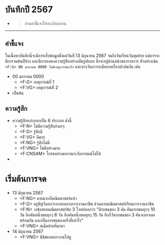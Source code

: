 # บันทึกปี 2567
- >อ่านคำชี้แจงให้ละเอียดก่อน
---
## คำชี้แจง
ในเนี้อหาบันทึกนี้จะมีการเก็บข้อมูลตั้งแต่วันที่ 13 มิถุนายน 2567 จนถึงวันเรียนวันสุดท้าย แต่อาจจะมีการจดต้นปีบ้าง และมีการแสดงความรู้สึกอย่างเต็มรูปแบบ ซึ่งจะอยู่ด้านหน้าของรายการ ตัวอย่างเช่น ``` <F:G> 00 มกราคม 0000 ไม่มีเหตุการณ์อะไร```
และบางวันอาจจะมีหลายเรื่องปะปนกัน เช่น
- 00 มกราคม 0000
  - <F:G> เหตุการณ์ที่ 1
  - <F:VG> เหตุการณ์ที่ 2
- เป็นต้น
## ความรู้สึก
- ความรู้สึกแบ่งออกเป็น 6 ประเภท ดังนี้
  - <F:N> ไม่มีความรู้สึก/เฉยๆ
  - <F:G> รู้สึกดี
  - <F:VG> ดีมาก
  - <F:NG> รู้สึกไม่ดี
  - <F:VNG> ไม่ดีอย่างมาก
  - <F:CNSAM> โกรธอย่างมากจนระงับอารมณ์ไม่ได้
- 
# เริ่มต้นการจด
- 13 มิถุนายน 2567
  - <F:NG> คาบแรกก็คณิตศาสตร์แล้ว
  - <F:G> ครูธัญวีบอกว่าจะสอบคาบการงานอาชีพ ส่วนคาบคณิตศาสตร์เรียนการงานอาชีพ
  - <F:N> งงข้อสอบคณิตศาสตร์ข้อ 3 โจทย์บอกว่า  "มีรถขนของ 3 คัน คันแรกขนทุกๆ 10 วัน อีกคันหนึ่งขนทุกๆ 6 วัน อีกคันหนึ่งขนทุกๆ 15 วัน อีกกี่วันรถขนของ 3 คันจะมาจอดพร้อมกัน และเป็นการขนของครั้งที่เท่าไร"
  - <F:VNG> สเน็คย้ายที่มาหา
- 14 มิถุนายน 2567
  - <F:VNG> นิธิศแอบเอางานไปดู
